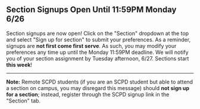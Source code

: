 Section Signups Open Until 11:59PM Monday 6/26
-
Section signups are now open!  Click on the "Section" dropdown at the top and select "Sign up for section" to submit your preferences.  As a reminder, signups are **not first come first serve**.  As such, you may modify your preferences any time up until the Monday 11:59PM deadline.  We will notify you of your section assignment by Tuesday afternoon, 6/27.  Sections start **this week**!

---

**Note:** Remote SCPD students (if you are an SCPD student but able to attend a section on campus, you may disregard this message) should **not sign up for a section**; instead, register through the SCPD signup link in the "Section" tab.